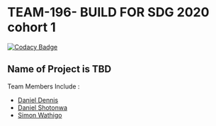 # TEAM-196- BUILD FOR SDG 2020 cohort 1

[![Codacy Badge](https://api.codacy.com/project/badge/Grade/527e527a99244e0ba82fca9e5c470131)](https://app.codacy.com/gh/BuildForSDG/Team-196-Project?utm_source=github.com&utm_medium=referral&utm_content=BuildForSDG/Team-196-Project&utm_campaign=Badge_Grade_Settings)

## Name of Project is TBD

Team Members Include :

-  [Daniel Dennis](https://github.com/katungi)
-  [Daniel Shotonwa](https://github.com/Danielshow)
-  [Simon Wathigo](https://github.com/wathigo)
